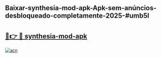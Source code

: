 ## Baixar-synthesia-mod-apk-Apk-sem-anúncios-desbloqueado-completamente-2025-#umb5l

# <h2><a href="https://ainizakaria.my?title=synthesia-mod-apk&ref=20M">🔗👉 🔴 synthesia-mod-apk</a></h2>

[![acn](https://github.com/user-attachments/assets/0f9c940e-d8b0-45ae-aac7-cd30a18b3e1c)](https://ainizakaria.my?title=synthesia-mod-apk&ref=20M)

